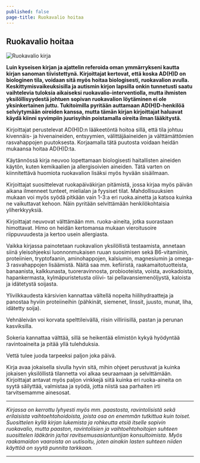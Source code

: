 ```yaml
---
published: false
page-title: Ruokavalio hoitaa
---
```

## Ruokavalio hoitaa

![Ruokavalio kirja]({{site.baseurl}}/uploaded-images/ruokavalio-kirja.jpeg)

**Luin kyseisen kirjan ja ajattelin referoida oman ymmärrykseni kautta kirjan sanoman tiivistettynä.
Kirjoittajat kertovat, että koska AD(H)D on biologinen tila, voidaan sitä myös hoitaa biologisesti, ruokavalion avulla.
Keskittymisvaikeuksisilla ja autismin kirjon lapsilla onkin tunnetusti saatu vaihtelevia tuloksia aikaiseksi ruokavalio-interventiolla, mutta ihmisten yksilöllisyydestä johtuen sopivan ruokavalion löytäminen ei ole yksinkertainen juttu.
Tukitoimilla pyritään auttamaan AD(H)D-henkilöä selviytymään oireiden kanssa, mutta tämän kirjan kirjoittajat haluavat käydä kiinni syvimpiin juurisyihin poistamalla oireita ilman lääkitystä.**


Kirjoittajat perustelevat AD(H)D:n lääkeetöntä hoitoa sillä, että tila johtuu kivennäis- ja hivenaineiden, entsyymien, välittäjäaineiden ja välttämättömien rasvahappojen puutoksesta.
Korjaamalla tätä puutosta voidaan heidän mukaansa hoitaa AD(H)D:ta.

Käytännössä kirja neuvoo lopettamaan biologisesti haitallisten aineiden käytön, kuten kemikaalien ja allergisoivien aineiden.
Tätä varten on kiinnitettävä huomiota ruokavalion lisäksi myös hyvään sisäilmaan.

Kirjoittajat suosittelevat ruokapäiväkirjan pitämistä, jossa kirjaa myös päivän aikana ilmenneet tunteet, mielialan ja fyysiset tilat.
Mahdollisuuksien mukaan voi myös syödä pitkään vain 1-3:a eri ruoka.ainetta ja katsoa kuinka ne vaikuttavat kehoon.
Näin pyritään selvittämään henkilökohtaisia yliherkkyyksiä.

Kirjoittajat neuvovat välttämään mm. ruoka-aineita, jotka suorastaan himottavat. Himo on heidän kertomansa mukaan vieroitusoire riippuvuudesta ja kertoo usein allergiasta.

Vaikka kirjassa painotetaan ruokavalion yksilöllistä testaamista, annetaan siinä yleisohjeeksi luonnonmukaisen ruuan suosimisen sekä B6-vitamiinin, proteiinien, tryptofaanin, aminohappojen, kalsiumin, magnesiumin ja omega-3 rasvahappojen lisäämistä.
Näitä saa mm. kefiiristä, raakamaitotuotteista, banaanista, kalkkunasta, tuoreravinnosta, probiooteista, voista, avokadoista, hapankermasta, kylmäpuristetusta oliivi- tai pellavansiemenöljystä, kaloista ja idätetystä soijasta.

Ylivilkkaudesta kärsivien kannattaa vältellä nopeita hiilihydraatteja ja panostaa hyviin proteiineihin (pähkinät, siemenet, linssit, juusto, munat, liha, idätetty soija).

Vehnäleivän voi korvata spelttileivällä, riisin villiriisillä, pastan ja perunan kasviksilla.

Sokeria kannattaa välttää, sillä se heikentää elimistön kykyä hyödyntää ravintoaineita ja pitää yllä tulehduksia.

Vettä tulee juoda tarpeeksi paljon joka päivä.

Kirja avaa jokaisella sivulla hyvin sitä, mihin ohjeet perustuvat ja kuinka jokaisen yksilöllistä tilannetta voi alkaa seuraamaan ja selvittämään.
Kirjoittajat antavat myös paljon vinkkejä siitä kuinka eri ruoka-aineita on syytä säilyttää, valmistaa ja syödä, jotta niistä saa parhaiten irti tarvitsemamme ainesosat.

___

_Kirjassa on kerrottu lyhyesti myös mm. paastosta, ravintolisistä sekä erilaisista vaihtoehtohoidoista, joista osa on enemmän tutkittua kuin toiset. Suosittelen kyllä kirjan lukemista ja rohkeutta etsiä itselle sopivin ruokavalio, mutta paaston, ravintolisien ja vaihtoehtohoitojen suhteen suosittelen lääkärin ja/tai ravitsemusasiantuntijan konsultoimista. Myös raakamaidon vaaroista on uutisoitu, joten ainakin lasten suhteen niiden käyttöä on syytä punnita tarkkaan._

___

